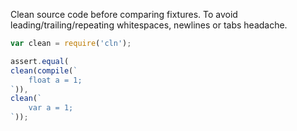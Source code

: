 Clean source code before comparing fixtures.
To avoid leading/trailing/repeating whitespaces, newlines or tabs headache.

```js
var clean = require('cln');

assert.equal(
clean(compile(`
	float a = 1;
`)),
clean(`
	var a = 1;
`));
```
